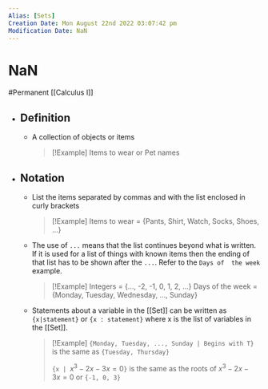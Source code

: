 ```yaml
---
Alias: [Sets]
Creation Date: Mon August 22nd 2022 03:07:42 pm 
Modification Date: NaN
---
```

# NaN
#Permanent [[Calculus I]]

- ## Definition
	- A collection of objects or items
	  > [!Example]
	  > Items to wear or Pet names
- ## Notation
	- List the items separated by commas and with the list enclosed in curly brackets
	  > [!Example]
	  > Items to wear = {Pants, Shirt, Watch, Socks, Shoes, ...}
	- The use of `...` means that the list continues beyond what is written. If it is used for a list of things with known items then the ending of that list has to be shown after the `...`. Refer to the `Days of  the week` example.
	  > [!Example]
	  > Integers = {..., -2, -1, 0, 1, 2, ...}
	  > Days of the week = {Monday, Tuesday, Wednesday, ..., Sunday}
	- Statements about a variable in the [[Set]] can be written as `{x|statement}` or `{x : statement}` where x is the list of variables in the [[Set]].
	  > [!Example]
	  > `{Monday, Tuesday, ..., Sunday | Begins with T}` is the same as `{Tuesday, Thursday}`
	  > 
	  > `{x | `$x^3-2x-3x=0$`}` is the same as the roots of $x^3-2x-3x=0$ or `{-1, 0, 3}`